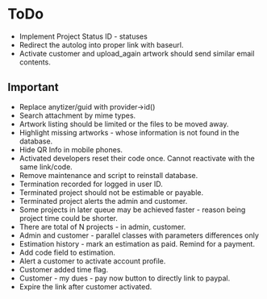# ToDo

* Implement Project Status ID - statuses
* Redirect the autolog into proper link with baseurl.
* Activate customer and upload_again artwork should send similar email contents.

## Important
* Replace anytizer/guid with provider->id()
* Search attachment by mime types.
* Artwork listing should be limited or the files to be moved away.
* Highlight missing artworks - whose information is not found in the database.
* Hide QR Info in mobile phones.
* Activated developers reset their code once. Cannot reactivate with the same link/code.
* Remove maintenance and script to reinstall database.
* Termination recorded for logged in user ID.
* Terminated project should not be estimable or payable.
* Terminated project alerts the admin and customer.
* Some projects in later queue may be achieved faster - reason being project time could be shorter.
* There are total of N projects - in admin, customer.
* Admin and customer - parallel classes with parameters differences only
* Estimation history - mark an estimation as paid. Remind for a payment.
* Add code field to estimation.
* Alert a customer to activate account profile.
* Customer added time flag.
* Customer - my dues - pay now button to directly link to paypal.
* Expire the link after customer activated.
